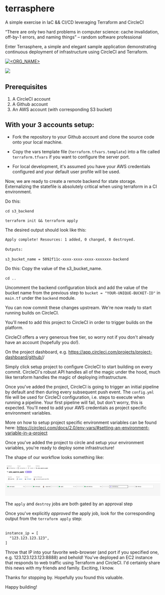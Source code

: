 # terrasphere

A simple exercise in IaC &amp;&amp; CI/CD leveraging Terraform and CircleCI

“There are only two hard problems in computer science: cache invalidation, off-by-1 errors, and naming things” 
– random software professional

Enter Terrasphere, a simple and elegant sample application demonstrating continuous deployment of infrastructure using CircleCI and Terraform.

[![<ORG_NAME>](https://circleci.com/gh/aedifex/terrasphere.svg?style=svg)](https://app.circleci.com/pipelines/github/aedifex/terrasphere)

![](terragif.gif)

## Prerequisites 

1.	A CircleCI account
2.	A Github account
3.	An AWS account (with corresponding S3 bucket)

## With your 3 accounts setup:
- Fork the repository to your Github account and clone the source code onto your local machine.

- Copy the vars template file (`terraform.tfvars.template`) into a file called `terraform.tfvars` if you want to configure the server port.

- For local development, it's assumed you have your AWS credentials configured and your default user profile will be used.

Now, we are ready to create a remote backend for state storage. Externalizing the statefile is absolutely critical when using terraform in a CI environment.

Do this:

`cd s3_backend`

`terraform init && terraform apply`

The desired output should look like this:

```
Apply complete! Resources: 1 added, 0 changed, 0 destroyed.

Outputs:

s3_bucket_name = 5092f11c-xxxx-xxxx-xxxx-xxxxxxx-backend
```

Do this:
Copy the value of the s3_bucket_name.

``cd ..``

Uncomment the backend configuration block and add the value of the bucket name from the previous step to `bucket = "YOUR-UNIQUE-BUCKET-ID"` in `main.tf` under the `backend` module.

You can now commit these changes upstream. We're now ready to start running builds on CircleCI.

You'll need to add this project to CircleCI in order to trigger builds on the platform.

CircleCI offers a very generous free tier, so worry not if you don't already have an account (hopefully you do!).

On the project dashboard, e.g.
https://app.circleci.com/projects/project-dashboard/github/<GH-user-name>/

Simply click setup project to configure CircleCI to start building on every commit. CircleCI's robust API handles all of the magic under the hood, much like terraform handles the magic of deploying infrastructure.

Once you've added the project, CircleCI is going to trigger an initial pipeline by default and then during every subsequent push event. The `config.yml` file will be used for CircleCI configuration, i.e. steps to execute when running a pipeline. Your first pipeline will fail, but don't worry, this is expected. You'll need to add your AWS credentials as project specific environment variables.

More on how to setup project specific environment variables can be found here: https://circleci.com/docs/2.0/env-vars/#setting-an-environment-variable-in-a-project

Once you've added the project to circle and setup your environment variables, you're ready to deploy some infrastructure! 

The shape of our workflow looks something like:

![Plan-approve-apply workflow](https://github.com/aedifex/terrasphere/blob/master/.images/TerraformWorkflow.png)

The `apply` and `destroy` jobs are both gated by an approval step

Once you've explicitly *approved* the apply job, look for the corresponding output from the `terraform apply` step:

```Outputs:

instance_ip = [
  "123.123.123.123",
]
```

Throw that IP into your favorite web-browser (and port if you specified one, e.g. 123.123.123.123:8888) and behold! You've deployed an EC2 instance that responds to web traffic using Terraform and CircleCI. I'd certainly share this news with my friends and family. Exciting, I know.

Thanks for stopping by. Hopefully you found this valuable.

Happy building!